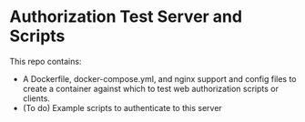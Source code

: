 # Authorization Test Server and Scripts

This repo contains:
- A Dockerfile, docker-compose.yml, and nginx support and config files to create a container against which to test web authorization scripts or clients.
- (To do) Example scripts to authenticate to this server

